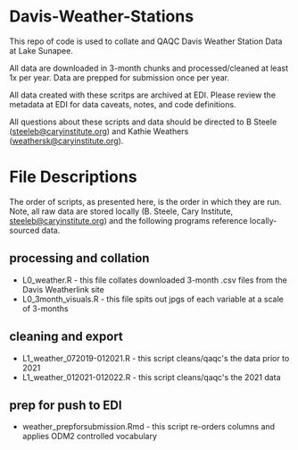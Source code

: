 # Davis-Weather-Stations

This repo of code is used to collate and QAQC Davis Weather Station Data at Lake Sunapee.

All data are downloaded in 3-month chunks and processed/cleaned at least 1x per year. Data are prepped for submission once per year. 

All data created with these scritps are archived at EDI. Please review the metadata at EDI for data caveats, notes, and code definitions.

All questions about these scripts and data should be directed to B Steele (steeleb@caryinstitute.org) and Kathie Weathers (weathersk@caryinstitute.org).

# File Descriptions

The order of scripts, as presented here, is the order in which they are run. Note, all raw data are stored locally (B. Steele, Cary Institute, steeleb@caryinstitute.org) and the following programs reference locally-sourced data.

## processing and collation

 * L0_weather.R - this file collates downloaded 3-month .csv files from the Davis Weatherlink site
 * L0_3month_visuals.R - this file spits out jpgs of each variable at a scale of 3-months

## cleaning and export
 
 * L1_weather_072019-012021.R - this script cleans/qaqc's the data prior to 2021
 * L1_weather_012021-012022.R - this script cleans/qaqc's the 2021 data

## prep for push to EDI

 * weather_prepforsubmission.Rmd - this script re-orders columns and applies ODM2 controlled vocabulary

